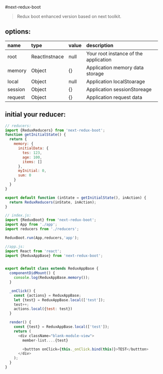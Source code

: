 #next-redux-boot
> Redux boot enhanced version based on next toolkit.


## options:
| name | type | value | description |
| :----| :----| :----| :----|
| root  | ReactInstnace | null | Your root instance of the application |
| memory  | Object | {} | Application memory data storage |
| local  | Object | null | Application localStoarage |
| session  | Object | {} | Application sessionStoreage |
| request  | Object | {} | Application request data |


## initial your reducer:
```javascript
// reducers:
import {ReduxReducers} from 'next-redux-boot';
function getInitialState() {
  return {
    memory: {
      initialData: {
        tes: 123,
        age: 100,
        items: []
      },
      myInitial: 0,
      sum: 0
    }
  }
}

export default function (inState = getInitialState(), inAction) {
  return ReduxReducers(inState, inAction);
}

// index.js:
import {ReduxBoot} from 'next-redux-boot';
import App from './app';
import reducers from './reducers';

ReduxBoot.run(App,reducers,'app');

//app.js:
import React from 'react';
import {ReduxAppBase} from 'next-redux-boot';


export default class extends ReduxAppBase {
  componentDidMount() {
    console.log(ReduxAppBase.memory());
  }

  _onClick() {
    const {actions} = ReduxAppBase;
    let {test} = ReduxAppBase.local(['test']);
    test++;
    actions.local({test: test})
  }

  render() {
    const {test} = ReduxAppBase.local(['test']);
    return (
      <div className="blank-module-view">
        member-list....{test}

        <buttton onClick={this._onClick.bind(this)}>TEST</buttton>
      </div>
    );
  }
}


```
